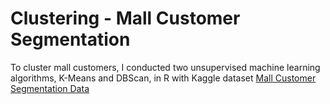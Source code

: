 # Clustering - Mall Customer Segmentation
To cluster mall customers, I conducted two unsupervised machine learning algorithms, K-Means and DBScan, in R with Kaggle dataset [Mall Customer Segmentation Data](https://www.kaggle.com/vjchoudhary7/customer-segmentation-tutorial-in-python) 
